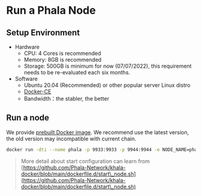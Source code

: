 # Run a Phala Node

## Setup Environment

* Hardware
  * CPU: 4 Cores is recommended
  * Memory: 8GB is recommended
  * Storage: 500GB is minimum for now (07/07/2022), this requirement needs to be re-evaluated each six months.
* Software
  * Ubuntu 20.04 (Recommended) or other popular server Linux distro
  * [Docker-CE](https://docs.docker.com/engine/install/ubuntu/)
  * Bandwidth：the stabler, the better

## Run a node

We provide [prebuilt Docker image](https://hub.docker.com/repository/registry-1.docker.io/phalanetwork/phala-node/tags). We recommend use the latest version, the old version may incompatible with current chain.

```bash
docker run -dti --name phala -p 9933:9933 -p 9944:9944 -e NODE_NAME=phala-node -e NODE_ROLE=ARCHIVE -e PARACHAIN_EXTRA_ARGS='--state-cache-size 0 --unsafe-ws-external --unsafe-rpc-external' -v /data/khala:/root/data phalanetwork/phala-node
```

> More detail about start configuration can learn from [https://github.com/Phala-Network/khala-docker/blob/main/dockerfile.d/start\_node.sh](https://github.com/Phala-Network/khala-docker/blob/main/dockerfile.d/start\_node.sh)
